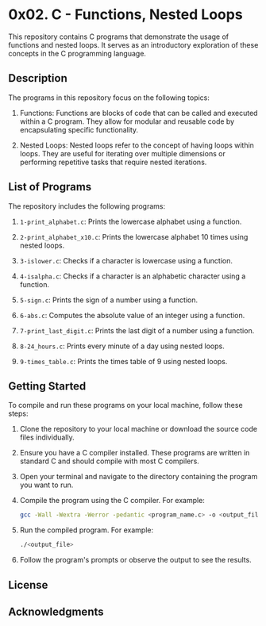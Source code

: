 # 0x02. C - Functions, Nested Loops

This repository contains C programs that demonstrate the usage of functions and nested loops. It serves as an introductory exploration of these concepts in the C programming language.

## Description

The programs in this repository focus on the following topics:

1. Functions: Functions are blocks of code that can be called and executed within a C program. They allow for modular and reusable code by encapsulating specific functionality.

2. Nested Loops: Nested loops refer to the concept of having loops within loops. They are useful for iterating over multiple dimensions or performing repetitive tasks that require nested iterations.

## List of Programs

The repository includes the following programs:

1. `1-print_alphabet.c`: Prints the lowercase alphabet using a function.

2. `2-print_alphabet_x10.c`: Prints the lowercase alphabet 10 times using nested loops.

3. `3-islower.c`: Checks if a character is lowercase using a function.

4. `4-isalpha.c`: Checks if a character is an alphabetic character using a function.

5. `5-sign.c`: Prints the sign of a number using a function.

6. `6-abs.c`: Computes the absolute value of an integer using a function.

7. `7-print_last_digit.c`: Prints the last digit of a number using a function.

8. `8-24_hours.c`: Prints every minute of a day using nested loops.

9. `9-times_table.c`: Prints the times table of 9 using nested loops.

## Getting Started

To compile and run these programs on your local machine, follow these steps:

1. Clone the repository to your local machine or download the source code files individually.

2. Ensure you have a C compiler installed. These programs are written in standard C and should compile with most C compilers.

3. Open your terminal and navigate to the directory containing the program you want to run.

4. Compile the program using the C compiler. For example:
    ```bash
    gcc -Wall -Wextra -Werror -pedantic <program_name.c> -o <output_file>
    ```

5. Run the compiled program. For example:
    ```bash
    ./<output_file>
    ```

6. Follow the program's prompts or observe the output to see the results.



## License



## Acknowledgments


